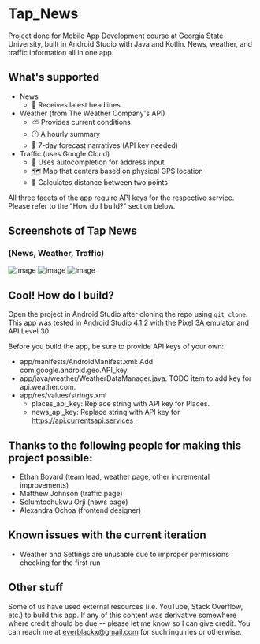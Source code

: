 # Tap_News
Project done for Mobile App Development course at Georgia State University, built in Android Studio with Java and Kotlin. News, weather, and traffic information all in one app.

## What's supported
* News
  * 📰 Receives latest headlines
* Weather (from The Weather Company's API)
  * ⛅ Provides current conditions
  * 🕐 A hourly summary
  * 📆 7-day forecast narratives (API key needed)
* Traffic (uses Google Cloud)
  * 📝 Uses autocompletion for address input
  * 🗺️ Map that centers based on physical GPS location
  * 📍 Calculates distance between two points

All three facets of the app require API keys for the respective service. Please refer to the "How do I build?" section below.

## Screenshots of Tap News
### (News, Weather, Traffic)
![image](https://user-images.githubusercontent.com/34446470/117905974-0c8dd580-b2a2-11eb-9200-90b678a58ad4.png) ![image](https://user-images.githubusercontent.com/34446470/117905983-10b9f300-b2a2-11eb-8ae5-4328b9f8aaa3.png) ![image](https://user-images.githubusercontent.com/34446470/117905989-144d7a00-b2a2-11eb-9e82-13c14e60cf34.png)

## Cool! How do I build?
Open the project in Android Studio after cloning the repo using `git clone`. This app was tested in Android Studio 4.1.2 with the Pixel 3A emulator and API Level 30.

Before you build the app, be sure to provide API keys of your own:

* app/manifests/AndroidManifest.xml: Add com.google.android.geo.API_key.
* app/java/weather/WeatherDataManager.java: TODO item to add key for api.weather.com.
* app/res/values/strings.xml
  - places_api_key: Replace string with API key for Places.
  - news_api_key: Replace string with API key for https://api.currentsapi.services

## Thanks to the following people for making this project possible:
* Ethan Bovard (team lead, weather page, other incremental improvements)
* Matthew Johnson (traffic page)
* Solumtochukwu Orji (news page)
* Alexandra Ochoa (frontend designer)

## Known issues with the current iteration
* Weather and Settings are unusable due to improper permissions checking for the first run

## Other stuff
Some of us have used external resources (i.e. YouTube, Stack Overflow, etc.) to build this app. If any of this content was derivative somewhere where credit should be due -- please let me know so I can give credit. You can reach me at everblackx@gmail.com for such inquiries or otherwise.

